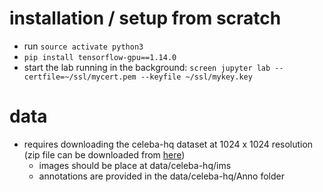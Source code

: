 # installation / setup from scratch

- run `source activate python3`
- `pip install tensorflow-gpu==1.14.0`
- start the lab running in the background: `screen jupyter lab --certfile=~/ssl/mycert.pem --keyfile ~/ssl/mykey.key`


# data

- requires downloading the celeba-hq dataset at 1024 x 1024 resolution (zip file can be downloaded from [here](https://drive.google.com/drive/folders/1YO_GZ48o30jTnME-z7d8LlcZoJejcNsk?usp=sharing))
    - images should be place at data/celeba-hq/ims
    - annotations are provided in the data/celeba-hq/Anno folder
